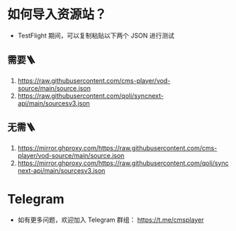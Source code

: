 # 如何导入资源站？

* TestFlight 期间，可以复制粘贴以下两个 JSON 进行测试

## 需要🪜

1. https://raw.githubusercontent.com/cms-player/vod-source/main/source.json
2. https://raw.githubusercontent.com/qoli/syncnext-api/main/sourcesv3.json

## 无需🪜

1. https://mirror.ghproxy.com/https://raw.githubusercontent.com/cms-player/vod-source/main/source.json
1. https://mirror.ghproxy.com/https://raw.githubusercontent.com/qoli/syncnext-api/main/sourcesv3.json

# Telegram

* 如有更多问题，欢迎加入 Telegram 群组： https://t.me/cmsplayer
